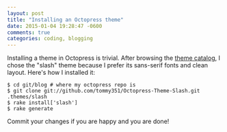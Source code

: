 ```yaml
---
layout: post
title: "Installing an Octopress theme"
date: 2015-01-04 19:28:47 -0600
comments: true
categories: coding, blogging
---
```

Installing a theme in Octopress is trivial. After browsing the [theme catalog](https://github.com/imathis/octopress/wiki/3rd-Party-Octopress-Themes), I chose the "slash" theme because I prefer its sans-serif fonts and clean layout. Here's how I installed it:

```
$ cd git/blog # where my octopress repo is
$ git clone git://github.com/tommy351/Octopress-Theme-Slash.git .themes/slash
$ rake install['slash']
$ rake generate
```

Commit your changes if you are happy and you are done!
